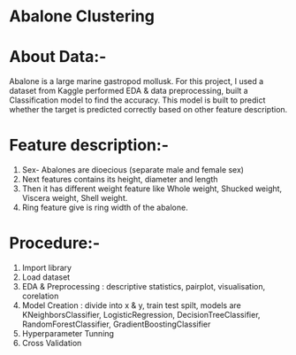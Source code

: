 # Abalone Clustering

# About Data:-
Abalone is a large marine gastropod mollusk.
For this project, I used a dataset from Kaggle performed EDA & data preprocessing, built a Classification model to find the accuracy. This model is built to predict whether the target is predicted correctly based on other feature description.

# Feature description:-
1) Sex- Abalones are dioecious (separate male and female sex)
2) Next features contains its height, diameter and length
3) Then it has different weight feature like Whole weight, Shucked weight, Viscera weight, Shell weight.
4) Ring feature give is ring width of the abalone.
   


# Procedure:-
1) Import library
2) Load dataset
3) EDA & Preprocessing : descriptive statistics, pairplot, visualisation, corelation
4) Model Creation : divide into x & y, train test spilt, models are KNeighborsClassifier, LogisticRegression, DecisionTreeClassifier, RandomForestClassifier, GradientBoostingClassifier
5) Hyperparameter Tunning 
6) Cross Validation
